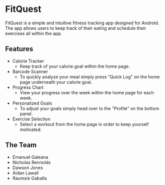 # FitQuest

FitQuest is a simple and intuitive fitness tracking app designed for Android. The app allows users to keep track of their eating and schedule their exercises all within the app.

## Features
- Calorie Tracker
  - Keep track of your calorie goal within the home page.
- Barcode Scanner
  - To quickly analyze your meal simply press "Quick Log" on the home page underneath your calorie goal.
- Progress Chart
  - View your progress over the week within the home page for each week.
- Personalized Goals
  - To adjust your goals simply head over to the "Profile" on the bottom panel.
- Exercise Selection
  - Select a workout from the home page in order to keep yourself motivated.

## The Team
- Emanuel Galeana
- Nicholas Rennolds
- Dawson Jones
- Aidan Lawall
- Raumsie Gaballa
